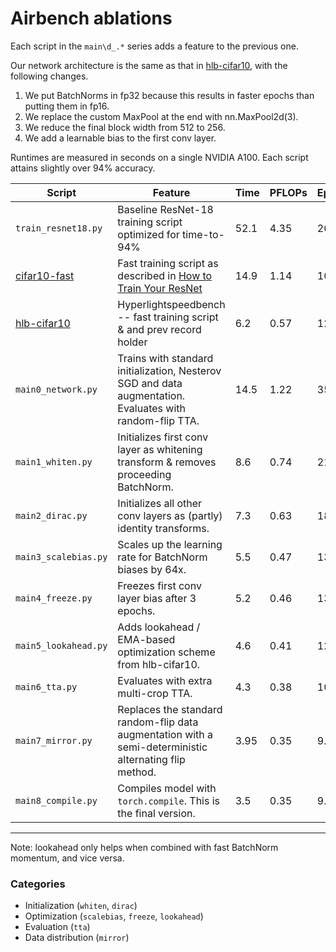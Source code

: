 # Airbench ablations

Each script in the `main\d_.*` series adds a feature to the previous one.

Our network architecture is the same as that in [hlb-cifar10](https://github.com/tysam-code/hlb-CIFAR10), with the following changes.
1. We put BatchNorms in fp32 because this results in faster epochs than putting them in fp16.
2. We replace the custom MaxPool at the end with nn.MaxPool2d(3).
3. We reduce the final block width from 512 to 256.
4. We add a learnable bias to the first conv layer.

Runtimes are measured in seconds on a single NVIDIA A100. Each script attains slightly over 94% accuracy.

| Script | Feature | Time | PFLOPs | Epochs |
| - | - | - | - | - |
| `train_resnet18.py` | Baseline ResNet-18 training script optimized for time-to-94% | 52.1  | 4.35 | 26.0 |
| [cifar10-fast](https://github.com/davidcpage/cifar10-fast) | Fast training script as described in [How to Train Your ResNet](https://myrtle.ai/learn/how-to-train-your-resnet/) | 14.9 | 1.14 | 10.0 |
| [hlb-cifar10](https://github.com/tysam-code/hlb-CIFAR10) | Hyperlightspeedbench -- fast training script & and prev record holder | 6.2 | 0.57 | 12.1 |
| `main0_network.py` | Trains with standard initialization, Nesterov SGD and data augmentation. Evaluates with random-flip TTA. | 14.5 | 1.22 | 35.0 |
| `main1_whiten.py` | Initializes first conv layer as whitening transform & removes proceeding BatchNorm. | 8.6 | 0.74 | 21.0 |
| `main2_dirac.py` | Initializes all other conv layers as (partly) identity transforms. | 7.3 | 0.63 | 18.0 |
| `main3_scalebias.py` | Scales up the learning rate for BatchNorm biases by 64x. | 5.5 | 0.47 | 13.5 |
| `main4_freeze.py` | Freezes first conv layer bias after 3 epochs. | 5.2 | 0.46 | 13.5 |
| `main5_lookahead.py` | Adds lookahead / EMA-based optimization scheme from hlb-cifar10. | 4.6 | 0.41 | 12.0 |
| `main6_tta.py` | Evaluates with extra multi-crop TTA. | 4.3 | 0.38 | 10.8 |
| `main7_mirror.py` | Replaces the standard random-flip data augmentation with a semi-deterministic alternating flip method. | 3.95 | 0.35 | 9.9 |
| `main8_compile.py` | Compiles model with `torch.compile`. This is the final version. | 3.5 | 0.35 | 9.9 |

---
Note: lookahead only helps when combined with fast BatchNorm momentum, and vice versa.

### Categories
* Initialization (`whiten`, `dirac`)
* Optimization (`scalebias`, `freeze`, `lookahead`)
* Evaluation (`tta`)
* Data distribution (`mirror`)

